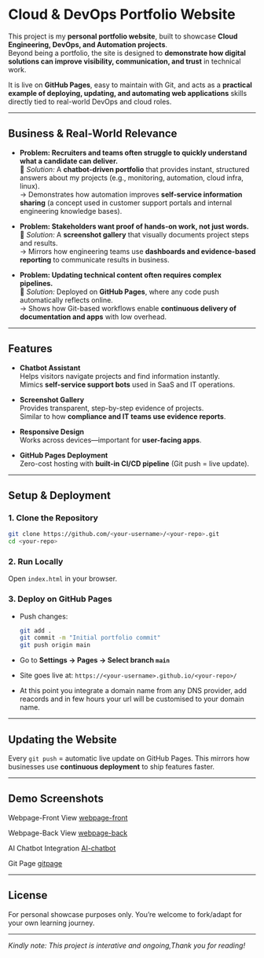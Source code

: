 #  Cloud & DevOps Portfolio Website  

This project is my **personal portfolio website**, built to showcase **Cloud Engineering, DevOps, and Automation projects**.  
Beyond being a portfolio, the site is designed to **demonstrate how digital solutions can improve visibility, communication, and trust** in technical work.  

It is live on **GitHub Pages**, easy to maintain with Git, and acts as a **practical example of deploying, updating, and automating web applications** skills directly tied to real-world DevOps and cloud roles.  

---

##  Business & Real-World Relevance  

- **Problem: Recruiters and teams often struggle to quickly understand what a candidate can deliver.**  
  🔹 *Solution:* A **chatbot-driven portfolio** that provides instant, structured answers about my projects (e.g., monitoring, automation, cloud infra, linux).  
  → Demonstrates how automation improves **self-service information sharing** (a concept used in customer support portals and internal engineering knowledge bases).  

- **Problem: Stakeholders want proof of hands-on work, not just words.**  
  🔹 *Solution:* A **screenshot gallery** that visually documents project steps and results.  
  → Mirrors how engineering teams use **dashboards and evidence-based reporting** to communicate results in business.  

- **Problem: Updating technical content often requires complex pipelines.**  
  🔹 *Solution:* Deployed on **GitHub Pages**, where any code push automatically reflects online.  
  → Shows how Git-based workflows enable **continuous delivery of documentation and apps** with low overhead.  
 

---

##  Features  

- **Chatbot Assistant**  
  Helps visitors navigate projects and find information instantly.  
  Mimics **self-service support bots** used in SaaS and IT operations.  

- **Screenshot Gallery**  
  Provides transparent, step-by-step evidence of projects.  
  Similar to how **compliance and IT teams use evidence reports**.  

- **Responsive Design**  
  Works across devices—important for **user-facing apps**.  

- **GitHub Pages Deployment**  
  Zero-cost hosting with **built-in CI/CD pipeline** (Git push = live update).  


---

##  Setup & Deployment  

### 1. Clone the Repository  
```bash
git clone https://github.com/<your-username>/<your-repo>.git
cd <your-repo>
```

### 2. Run Locally

Open `index.html` in your browser.

### 3. Deploy on GitHub Pages

* Push changes:

  ```bash
  git add .
  git commit -m "Initial portfolio commit"
  git push origin main
  ```
* Go to **Settings → Pages → Select branch `main`**
* Site goes live at:
  `https://<your-username>.github.io/<your-repo>/`
* At this point you integrate a domain name from any DNS provider, add reacords and in few hours your url will be customised to your domain name.

---

##  Updating the Website

Every `git push` = automatic live update on GitHub Pages.
This mirrors how businesses use **continuous deployment** to ship features faster.

---

##  Demo Screenshots

Webpage-Front View
[webpage-front](./Screenshot/web-page.jpg)

Webpage-Back View
[webpage-back](./Screenshot/web-page2.jpg)

AI Chatbot Integration
[AI-chatbot](./Screenshot/web-page3.jpg)

Git Page
[gitpage](./Screenshot/git-pages.jpg)


---


##  License

For personal showcase purposes only.
You’re welcome to fork/adapt for your own learning journey.


---

*Kindly note: This project is interative and ongoing,Thank you for reading!*